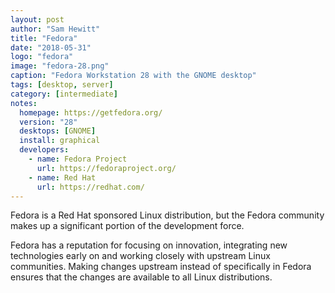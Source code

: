 ```yaml
---
layout: post
author: "Sam Hewitt"
title: "Fedora"
date: "2018-05-31"
logo: "fedora"
image: "fedora-28.png"
caption: "Fedora Workstation 28 with the GNOME desktop"
tags: [desktop, server]
category: [intermediate]
notes:
  homepage: https://getfedora.org/
  version: "28"
  desktops: [GNOME]
  install: graphical
  developers:
    - name: Fedora Project
      url: https://fedoraproject.org/
    - name: Red Hat
      url: https://redhat.com/
---
```


Fedora is a Red Hat sponsored Linux distribution, but the Fedora community makes up a significant portion of the development force.

Fedora has a reputation for focusing on innovation, integrating new technologies early on and working closely with upstream Linux communities. Making changes upstream instead of specifically in Fedora ensures that the changes are available to all Linux distributions.